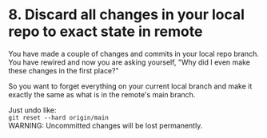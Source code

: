 # 8. Discard all changes in your local repo to exact state in remote
You have made a couple of changes and commits in your local repo branch. You have rewired and now you are asking yourself, "Why did I even make these changes in the first place?"

So you want to forget everything on your current local branch and make it exactly the same as what is in the remote's main branch.

Just undo like:<br>
``
git reset --hard origin/main 
``
<br>
WARNING: Uncommitted changes will be lost permanently.